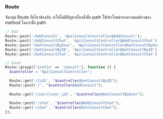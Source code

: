### Route
จัดกลุ่ม Route ที่เกี่ยวข้องกัน จะได้ไม่มีปัญหาเรื่องตั้งชื่อ path ใช้ประโยชน์จากความแต่ต่างของ method ในการชื่อ path 

```php
// Bad
Route::post('/AddConsult', 'Api\ConsultController@AddConsult');
Route::post('/AddConsultChat', 'Api\ConsultController@AddConsultChat');
Route::post('/GetConsultByUser', 'Api\ConsultController@GetConsultByUser');
Route::post('/GetConsultByID', 'Api\ConsultController@GetConsultByID');
Route::post('/GetConsultChat', 'Api\ConsultController@GetConsultChat');

// Good
Route::group(['prefix' => 'consult'], function () {
  $controller = "Api\ConsultController";
  
  Route::get('/{id}', "$controller@GetConsultByID");
  Route::post('/', "$controller@AddConsult");
  
  Route::get('/user/{user_id}', "$controller@GetConsultByUser");
  
  Route::post('/chat', "$controller@AddConsultChat");
  Route::get('/chat', "$controller@GetConsultChat");
});
```

